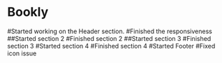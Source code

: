 # Bookly
#Started working on the Header section.
#Finished the responsiveness
##Started section 2
#Finished section 2
##Started section 3
#Finished section 3
#Started section 4
#Finished section 4
#Started Footer
#Fixed icon issue

